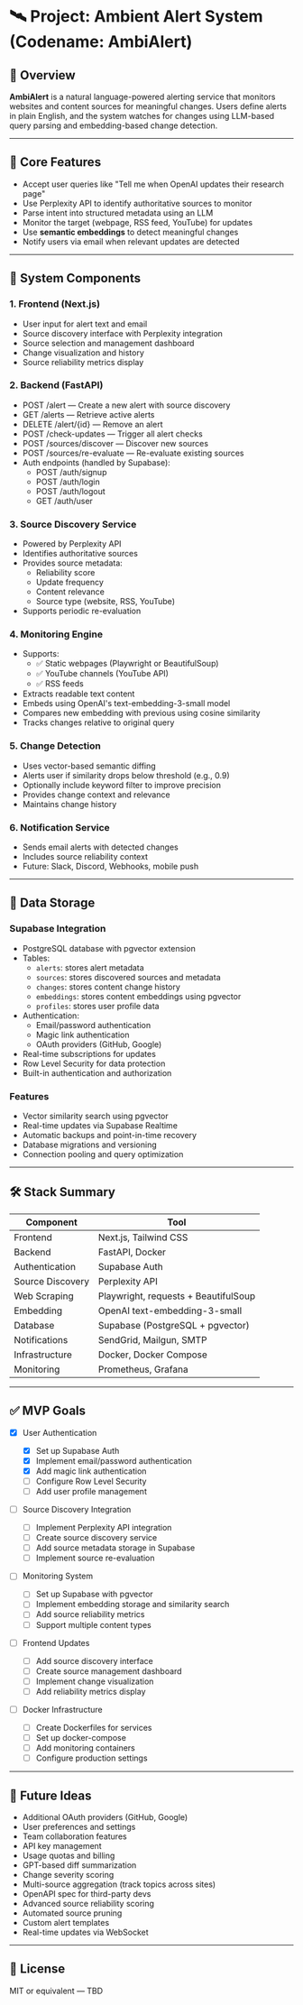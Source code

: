 # 🛰️ Project: Ambient Alert System (Codename: AmbiAlert)

## 🌟 Overview

**AmbiAlert** is a natural language-powered alerting service that monitors websites and content sources for meaningful changes. Users define alerts in plain English, and the system watches for changes using LLM-based query parsing and embedding-based change detection.

---

## 🎯 Core Features

- Accept user queries like "Tell me when OpenAI updates their research page"
- Use Perplexity API to identify authoritative sources to monitor
- Parse intent into structured metadata using an LLM
- Monitor the target (webpage, RSS feed, YouTube) for updates
- Use **semantic embeddings** to detect meaningful changes
- Notify users via email when relevant updates are detected

---

## 🧩 System Components

### 1. Frontend (Next.js)

- User input for alert text and email
- Source discovery interface with Perplexity integration
- Source selection and management dashboard
- Change visualization and history
- Source reliability metrics display

### 2. Backend (FastAPI)

- POST /alert — Create a new alert with source discovery
- GET /alerts — Retrieve active alerts
- DELETE /alert/{id} — Remove an alert
- POST /check-updates — Trigger all alert checks
- POST /sources/discover — Discover new sources
- POST /sources/re-evaluate — Re-evaluate existing sources
- Auth endpoints (handled by Supabase):
  - POST /auth/signup
  - POST /auth/login
  - POST /auth/logout
  - GET /auth/user

### 3. Source Discovery Service

- Powered by Perplexity API
- Identifies authoritative sources
- Provides source metadata:
  - Reliability score
  - Update frequency
  - Content relevance
  - Source type (website, RSS, YouTube)
- Supports periodic re-evaluation

### 4. Monitoring Engine

- Supports:
  - ✅ Static webpages (Playwright or BeautifulSoup)
  - ✅ YouTube channels (YouTube API)
  - ✅ RSS feeds
- Extracts readable text content
- Embeds using OpenAI's text-embedding-3-small model
- Compares new embedding with previous using cosine similarity
- Tracks changes relative to original query

### 5. Change Detection

- Uses vector-based semantic diffing
- Alerts user if similarity drops below threshold (e.g., 0.9)
- Optionally include keyword filter to improve precision
- Provides change context and relevance
- Maintains change history

### 6. Notification Service

- Sends email alerts with detected changes
- Includes source reliability context
- Future: Slack, Discord, Webhooks, mobile push

---

## 💾 Data Storage

### Supabase Integration

- PostgreSQL database with pgvector extension
- Tables:
  - `alerts`: stores alert metadata
  - `sources`: stores discovered sources and metadata
  - `changes`: stores content change history
  - `embeddings`: stores content embeddings using pgvector
  - `profiles`: stores user profile data
- Authentication:
  - Email/password authentication
  - Magic link authentication
  - OAuth providers (GitHub, Google)
- Real-time subscriptions for updates
- Row Level Security for data protection
- Built-in authentication and authorization

### Features

- Vector similarity search using pgvector
- Real-time updates via Supabase Realtime
- Automatic backups and point-in-time recovery
- Database migrations and versioning
- Connection pooling and query optimization

---

## 🛠️ Stack Summary

| Component        | Tool                                 |
| ---------------- | ------------------------------------ |
| Frontend         | Next.js, Tailwind CSS                |
| Backend          | FastAPI, Docker                      |
| Authentication   | Supabase Auth                        |
| Source Discovery | Perplexity API                       |
| Web Scraping     | Playwright, requests + BeautifulSoup |
| Embedding        | OpenAI text-embedding-3-small        |
| Database         | Supabase (PostgreSQL + pgvector)     |
| Notifications    | SendGrid, Mailgun, SMTP              |
| Infrastructure   | Docker, Docker Compose               |
| Monitoring       | Prometheus, Grafana                  |

---

## ✅ MVP Goals

- [x] User Authentication

  - [x] Set up Supabase Auth
  - [x] Implement email/password authentication
  - [x] Add magic link authentication
  - [ ] Configure Row Level Security
  - [ ] Add user profile management

- [ ] Source Discovery Integration

  - [ ] Implement Perplexity API integration
  - [ ] Create source discovery service
  - [ ] Add source metadata storage in Supabase
  - [ ] Implement source re-evaluation

- [ ] Monitoring System

  - [ ] Set up Supabase with pgvector
  - [ ] Implement embedding storage and similarity search
  - [ ] Add source reliability metrics
  - [ ] Support multiple content types

- [ ] Frontend Updates

  - [ ] Add source discovery interface
  - [ ] Create source management dashboard
  - [ ] Implement change visualization
  - [ ] Add reliability metrics display

- [ ] Docker Infrastructure
  - [ ] Create Dockerfiles for services
  - [ ] Set up docker-compose
  - [ ] Add monitoring containers
  - [ ] Configure production settings

---

## 🧪 Future Ideas

- Additional OAuth providers (GitHub, Google)
- User preferences and settings
- Team collaboration features
- API key management
- Usage quotas and billing
- GPT-based diff summarization
- Change severity scoring
- Multi-source aggregation (track topics across sites)
- OpenAPI spec for third-party devs
- Advanced source reliability scoring
- Automated source pruning
- Custom alert templates
- Real-time updates via WebSocket

---

## 📜 License

MIT or equivalent — TBD

